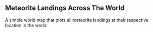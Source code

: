 Meteorite Landings Across The World
---
A simple world map that plots all meteorite landings at their respective location in the world
